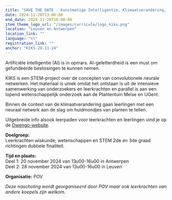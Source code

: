 ```yaml
---
title: "SAVE THE DATE - Kunstmatige Intelligentie, Klimaatverandering, Stomata: KIKS"
date: 2024-11-20T13:00:00
end_date: 2024-11-28T16:00:00
item_theme_logo_url: "/images/curricula/logo_kiks.png"
location: "Leuven en Antwerpen"
location_link: ""
language: "nl"
registration_link: ""
anchor: "KIKS-20-11-24"
---
```


Artificiële intelligentie (AI) is in opmars. AI-geletterdheid is een must om gefundeerde beslissingen te kunnen nemen.

KIKS is een STEM-project over de concepten van convolutionele neurale netwerken. 
Het materiaal is uniek omdat het ontstaan is uit de intensieve samenwerking van onderzoekers en leerkrachten en parallel is aan een lopend wetenschappelijk onderzoek aan de Plantentuin Meise en UGent.

Binnen de context van de klimaatverandering gaan leerlingen met een neuraal netwerk aan de slag om huidmondjes van planten te tellen.

Uitgebreide info alsook leerpaden voor leerkrachten en leerlingen vind je op de [Dwengo-website](www.dwengo.org/kiks).

**Doelgroep:**<br>
Leerkrachten wiskunde, wetenschappen en STEM 2de en 3de graad richtingen dubbele finaliteit.<br>

**Tijd en plaats:**<br>
Deel 1: 20 november 2024 van 13u00-16u00 in Antwerpen<br>
Deel 2: 28 november 2024 van 13u00-16u00 in Leuven

**Organisatie:** POV

*Deze nascholing wordt georganiseerd door POV maar ook leerkrachten van andere koepels zijn welkom.*
